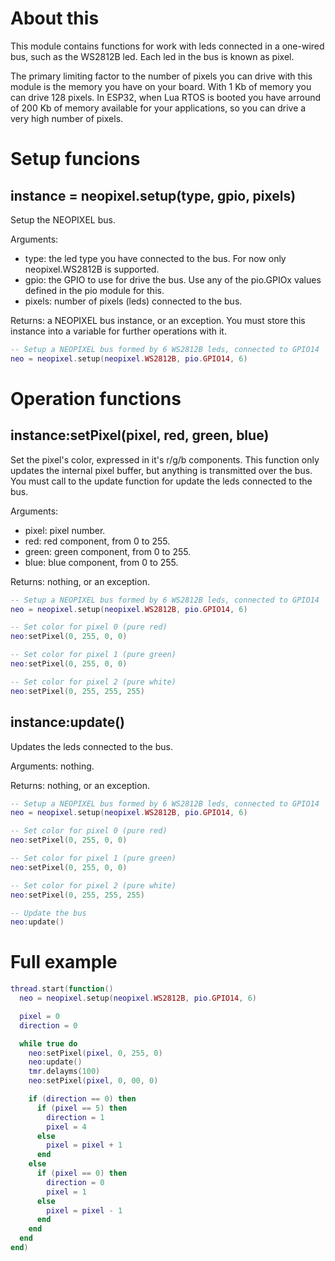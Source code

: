 # About this

This module contains functions for work with leds connected in a one-wired bus, such as the WS2812B led. Each led in the bus is known as pixel.

The primary limiting factor to the number of pixels you can drive with this module is the memory you have on your board. With 1 Kb of memory you can drive 128 pixels. In ESP32, when Lua RTOS is booted you have arround of 200 Kb of memory available for your applications, so you can drive a very high number of pixels.

# Setup funcions

## instance = neopixel.setup(type, gpio, pixels)

Setup the NEOPIXEL bus.

Arguments:

* type: the led type you have connected to the bus. For now only neopixel.WS2812B is supported.
* gpio: the GPIO to use for drive the bus. Use any of the pio.GPIOx values defined in the pio module for this.
* pixels: number of pixels (leds) connected to the bus.

Returns: a NEOPIXEL bus instance, or an exception. You must store this instance into a variable for further operations with it.

```lua
-- Setup a NEOPIXEL bus formed by 6 WS2812B leds, connected to GPIO14
neo = neopixel.setup(neopixel.WS2812B, pio.GPIO14, 6)
```

# Operation functions

## instance:setPixel(pixel, red, green, blue)

Set the pixel's color, expressed in it's r/g/b components. This function only updates the internal pixel buffer, but anything is transmitted over the bus. You must call to the update function for update the leds connected to the bus.

Arguments:

* pixel: pixel number.
* red: red component, from 0 to 255.
* green: green component, from 0 to 255.
* blue: blue component, from 0 to 255.

Returns: nothing, or an exception.

```lua
-- Setup a NEOPIXEL bus formed by 6 WS2812B leds, connected to GPIO14
neo = neopixel.setup(neopixel.WS2812B, pio.GPIO14, 6)

-- Set color for pixel 0 (pure red)
neo:setPixel(0, 255, 0, 0)

-- Set color for pixel 1 (pure green)
neo:setPixel(0, 255, 0, 0)

-- Set color for pixel 2 (pure white)
neo:setPixel(0, 255, 255, 255)
```

## instance:update()

Updates the leds connected to the bus.

Arguments: nothing.

Returns: nothing, or an exception.

```lua
-- Setup a NEOPIXEL bus formed by 6 WS2812B leds, connected to GPIO14
neo = neopixel.setup(neopixel.WS2812B, pio.GPIO14, 6)

-- Set color for pixel 0 (pure red)
neo:setPixel(0, 255, 0, 0)

-- Set color for pixel 1 (pure green)
neo:setPixel(0, 255, 0, 0)

-- Set color for pixel 2 (pure white)
neo:setPixel(0, 255, 255, 255)

-- Update the bus
neo:update()
```

# Full example

```lua
thread.start(function()
  neo = neopixel.setup(neopixel.WS2812B, pio.GPIO14, 6)

  pixel = 0
  direction = 0

  while true do
    neo:setPixel(pixel, 0, 255, 0)
    neo:update()
    tmr.delayms(100)
    neo:setPixel(pixel, 0, 00, 0)

    if (direction == 0) then
      if (pixel == 5) then
        direction = 1
        pixel = 4
      else
        pixel = pixel + 1
      end
    else
      if (pixel == 0) then
        direction = 0
        pixel = 1
      else
        pixel = pixel - 1
      end
    end
  end
end)
```